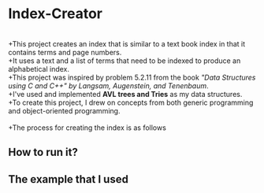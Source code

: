 # Index-Creator

<br>+This project creates an index that is similar to a text book index in that it contains terms and page numbers. <br>
+It uses a text and a list of terms that need to be indexed to produce an alphabetical index. <br>
+This project was inspired by problem 5.2.11 from the book *"Data Structures using C and C++" by Langsam, Augenstein, and Tenenbaum*. <br>
+I've used and implemented **AVL trees and Tries** as my data structures. <br>
+To create this project, I drew on concepts from both generic programming and object-oriented programming. <br>
<br>
+The process for creating the index is as follows 

## How to run it?

## The example that I used
